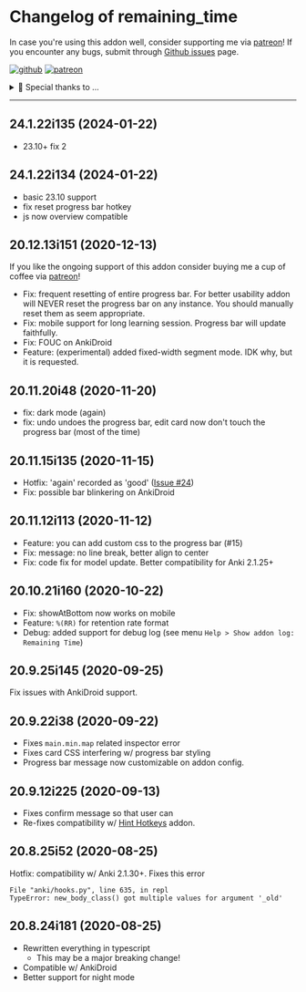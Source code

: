 # Changelog of remaining_time

In case you're using this addon well, consider supporting me via [patreon](https://www.patreon.com/trgk)!
If you encounter any bugs, submit through [Github issues](https://github.com/trgkanki/remaining_time/issues) page.

[![github](https://cdn.jsdelivr.net/gh/trgkanki/trgkanki-template-cli@develop/res/github_small.png)](https://github.com/trgkanki/remaining_time/issues)
[![patreon](https://cdn.jsdelivr.net/gh/trgkanki/trgkanki-template-cli@develop/res/patreon_small.png)](https://www.patreon.com/trgk)

<details>
  <summary>🎉 Special thanks to ...</summary>
  
  ## Patreons
  - abed
  - Sven

  # Developers
  - [Glutaminate](https://github.com/glutanimate/)
  - [Dae](github.com/dae/)

</details>

---------

[comment]: # (DO NOT MODIFY. new changelog goes here)

## 24.1.22i135 (2024-01-22)

- 23.10+ fix 2

## 24.1.22i134 (2024-01-22)

- basic 23.10 support
- fix reset progress bar hotkey
- js now overview compatible

## 20.12.13i151 (2020-12-13)

If you like the ongoing support of this addon consider buying me a cup of coffee via [patreon](https://www.patreon.com/trgk)!

- Fix: frequent resetting of entire progress bar. For better usability addon will NEVER reset the progress bar on any instance. You should manually reset them as seem appropriate.
- Fix: mobile support for long learning session. Progress bar will update faithfully.
- Fix: FOUC on AnkiDroid
- Feature: (experimental) added fixed-width segment mode. IDK why, but it is requested.

## 20.11.20i48 (2020-11-20)

- fix: dark mode (again)
- fix: undo undoes the progress bar, edit card now don't touch the progress bar (most of the time)

## 20.11.15i135 (2020-11-15)

- Hotfix: 'again' recorded as 'good' ([Issue #24](https://github.com/trgkanki/remaining_time/issues/26))
- Fix: possible bar blinkering on AnkiDroid

## 20.11.12i113 (2020-11-12)

- Feature: you can add custom css to the progress bar (#15)
- Fix: message: no line break, better align to center
- Fix: code fix for model update. Better compatibility for Anki 2.1.25+

## 20.10.21i160 (2020-10-22)

- Fix: showAtBottom now works on mobile
- Feature: `%(RR)` for retention rate format
- Debug: added support for debug log (see menu `Help > Show addon log: Remaining Time`)

## 20.9.25i145 (2020-09-25)

Fix issues with AnkiDroid support.

## 20.9.22i38 (2020-09-22)

- Fixes `main.min.map` related inspector error
- Fixes card CSS interfering w/ progress bar styling
- Progress bar message now customizable on addon config.

## 20.9.12i225 (2020-09-13)

- Fixes confirm message so that user can 
- Re-fixes compatibility w/ [Hint Hotkeys](https://ankiweb.net/shared/info/1844908621) addon.

## 20.8.25i52 (2020-08-25)

Hotfix: compatibility w/ Anki 2.1.30+. Fixes this error

```
File "anki/hooks.py", line 635, in repl
TypeError: new_body_class() got multiple values for argument '_old' 
```

## 20.8.24i181 (2020-08-25)

- Rewritten everything in typescript
  - This may be a major breaking change!
- Compatible w/ AnkiDroid
- Better support for night mode
